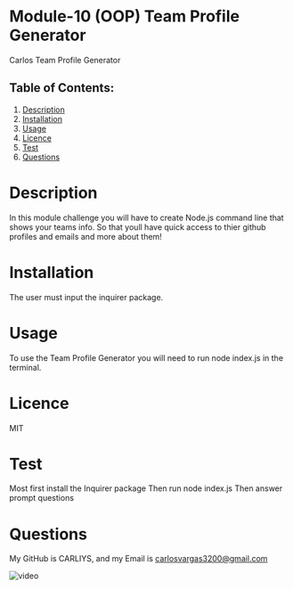 # Module-10 (OOP) Team Profile Generator
 Carlos Team Profile Generator

## Table of Contents:
1. [Description](#Description)
2. [Installation](#Installation)
3. [Usage](#Usage)
4. [Licence](#Licence)
5. [Test](#Test)
6. [Questions](#Questions)

  # Description
  In this module challenge you will have to create Node.js command line that shows your teams info.
  So that youll have quick access to thier github profiles and emails and more about them!

  # Installation
  The user must input the inquirer package.

  # Usage
  To use the Team Profile Generator you will need to run node index.js in the terminal.

  # Licence
  MIT

  # Test
  Most first install the Inquirer package
  Then run node index.js
  Then answer prompt questions

  # Questions
  My GitHub is CARLIYS, and my Email is carlosvargas3200@gmail.com

  ![video](video(10).gif)

